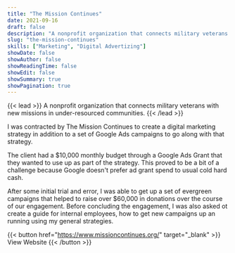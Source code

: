 ```yaml
---
title: "The Mission Continues"
date: 2021-09-16
draft: false
description: "A nonprofit organization that connects military veterans with new missions in under-resourced communities."
slug: "the-mission-continues"
skills: ["Marketing", "Digital Advertizing"]
showDate: false
showAuthor: false
showReadingTime: false
showEdit: false
showSummary: true
showPagination: true
---
```


{{< lead >}}
A nonprofit organization that connects military veterans with new missions in under-resourced communities.
{{< /lead >}}

I was contracted by The Mission Continues to create a digital marketing strategy in addition to a set of Google Ads campaigns to go along with that strategy. 

The client had a $10,000 monthly budget through a Google Ads Grant that they wanted to use up as part of the strategy. This proved to be a bit of a challenge because Google doesn't prefer ad grant spend to usual cold hard cash. 

After some initial trial and error, I was able to get up a set of evergreen campaigns that helped to raise over $60,000 in donations over the course of our engagement. Before concluding the engagement, I was also asked ot create a guide for internal employees, how to get new campaigns up an running using my general strategies. 

{{< button href="https://www.missioncontinues.org/" target="_blank" >}}
View Website
{{< /button >}}